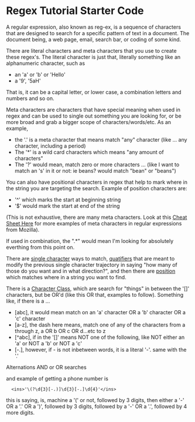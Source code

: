 # Regex Tutorial Starter Code

A regular expression, also known as reg-ex, is a sequence of characters that are designed to search for a specific pattern of text in a document. The document being, a web page, email, search bar, or coding of some kind.


There are literal characters and meta characters that you use to create these regex's. The literal character is just that, literally something like an alphanumeric character, such as
* an 'a' or 'b' or 'Hello'
* a '9', '5aH'

That is, it can be a capital letter, or lower case, a combination letters and numbers and so on.

Meta characters are characters that have special meaning when used in regex and can be used to single out something you are looking for, or be more broad and grab a bigger scope of characters/words/etc. As an example, 
* the '.' is a meta character that means match "any" character (like ... any character, including a period) 
* The '*' is a wild card characters which means "any amount of characters"
* The '?' would mean, match zero or more characters ... (like I want to match an 's' in it or not: ie beans? would match "bean" or "beans")

You can also have positional characters in regex that help to mark where in the string you are targeting the search. Example of position characters are:
* '^' which marks the start at beginning string
* '$' would mark the start at end of the string

(This is not exhaustive, there are many meta characters. Look at this [Cheat Sheet Here](https://developer.mozilla.org/en-US/docs/Web/JavaScript/Guide/Regular_expressions/Cheatsheet) for more examples of meta characters in regular expressions from Mozilla).

If used in combination, the ".*" would mean I'm looking for absolutely everthing from this point on.

There are <ins>single character</ins> ways to match, <ins>quatifiers</ins> that are meant to modify the previous single character trajectory in saying "how many of those do you want and in what direction?", and then there are <ins>position</ins> which matches where in a string you want to find.


There is a <ins>Character Class</ins>, which are search for "things" in between the '[]' characters, but be OR'd (like this OR that, examples to follow). Something like, if there is a ...
* [abc], it would mean match on an 'a' character OR a 'b' character OR a 'c' character
* [a-z], the dash here means, match one of any of the characters from a through z, a OR b OR c OR d...etc to z
* [^abc], if in the '[]' means NOT one of the following, like NOT either an 'a' or NOT a 'b' or NOT a 'c'
* [-.], however, if - is not inbetween words, it is a literal '-'. same with the '.' 

Alternations AND or OR searches


and example of getting a phone number is

      <ins>'\(?\d{3}[-.)]\d{3}[-.]\d{4}'</ins>

this is saying, is, machine a '(' or not, followed by 3 digits, then either a '-' OR a '.' OR a ')', followed by 3 digits, followed by a '-' OR a '.', followed by 4 more digits.
